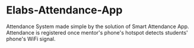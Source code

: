 # Elabs-Attendance-App
Attendance System made simple by the solution of Smart Attendance App. Attendance is registered once mentor's phone's hotspot detects students' phone's WiFi signal.
